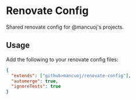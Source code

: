 # Renovate Config

Shared renovate config for @mancuoj's projects.

## Usage

Add the following to your renovate config files:

```json
{
  "extends": ["github>mancuoj/renovate-config"],
  "automerge": true,
  "ignoreTests": true
}
```
